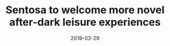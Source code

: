 ---
layout: post
title: Sentosa to welcome more novel after-dark leisure experiences
date:   2019-03-29
file_url: /resources/news/files/20190329_Media_Release_Sentosa_to_welcome_more_novel_after-dark_leisure_experiences.pdf
---